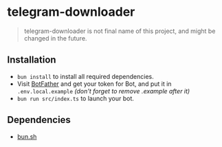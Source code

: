 # telegram-downloader

> telegram-downloader is not final name of this project, and might be changed in the future.

## Installation

- `bun install` to install all required dependencies.
- Visit [BotFather](https://t.me/BotFather) and get your token for Bot, and put it in `.env.local.example` *(don't forget to remove .example after it)*
- `bun run src/index.ts` to launch your bot.

## Dependencies

- [bun.sh](https://bun.sh)
